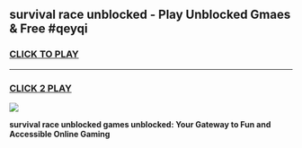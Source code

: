 
## survival race unblocked - Play Unblocked Gmaes & Free #qeyqi
<h3>
<a href="https://news.freeplayer.one?title=survival_race_unblocked&ref=03M">CLICK TO PLAY</a></h3>
<hr>

<h3>
<a href="https://news.freeplayer.one?title=survival_race_unblocked&ref=03M">CLICK 2 PLAY</a>
  
</h3>

<a href="https://news.freeplayer.one?title=survival_race_unblocked&ref=03M"><img src="https://clearcache.store/games.png"></a>


**survival race unblocked games unblocked: Your Gateway to Fun and Accessible Online Gaming**
